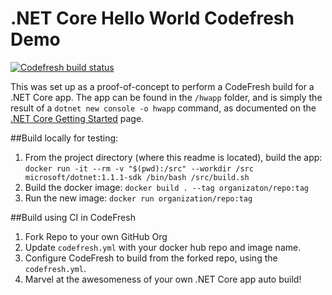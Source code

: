 # .NET Core Hello World Codefresh Demo

[![Codefresh build status]( https://g.codefresh.io/api/badges/build?repoOwner=dzirkler&repoName=dotnetcorehelloworld&branch=master&pipelineName=dotnetcorehelloworld&accountName=dzirkler&type=cf-1)]( https://g.codefresh.io/repositories/dzirkler/dotnetcorehelloworld/builds?filter=trigger:build;branch:master;service:58e01fab16247f01003ce312~dotnetcorehelloworld)

This was set up as a proof-of-concept to perform a CodeFresh build for a .NET Core app. The app can be found in 
the `/hwapp` folder, and is simply the result of a `dotnet new console -o hwapp` command, as documented on the 
[.NET Core Getting Started](https://www.microsoft.com/net/core) page.


##Build locally for testing:

1. From the project directory (where this readme is located), build the app: 
`docker run -it --rm -v "$(pwd):/src" --workdir /src microsoft/dotnet:1.1.1-sdk /bin/bash /src/build.sh`
1. Build the docker image:
`docker build . --tag organizaton/repo:tag`
1. Run the new image:
`docker run organization/repo:tag`

##Build using CI in CodeFresh

1. Fork Repo to your own GitHub Org
1. Update `codefresh.yml` with your docker hub repo and image name.
1. Configure CodeFresh to build from the forked repo, using the `codefresh.yml`.
1. Marvel at the awesomeness of your own .NET Core app auto build!


